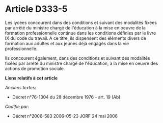 # Article D333-5

Les lycées concourent dans des conditions et suivant des modalités fixées par arrêté du ministre chargé de l'éducation à la
mise en oeuvre de la formation professionnelle continue dans les conditions définies par le livre IX du code du travail. A ce
titre, ils dispensent des éléments divers de formation aux adultes et aux jeunes déjà engagés dans la vie professionnelle.

Ils concourent également, dans des conditions et suivant des modalités fixées par arrêté du ministre chargé de l'éducation, à
la mise en oeuvre des actions de promotion sociale.

**Liens relatifs à cet article**

_Anciens textes_:

  - Décret n°76-1304 du 28 décembre 1976 - art. 19 (Ab)

_Codifié par_:

  - Décret n°2006-583 2006-05-23 JORF 24 mai 2006
